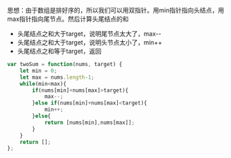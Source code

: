 思想：由于数组是排好序的，所以我们可以用双指针。用min指针指向头结点，用max指针指向尾节点。然后计算头尾结点的和

- 头尾结点之和大于target，说明尾节点太大了，max--
- 头尾结点之和大于target，说明头节点太小了，min++
- 头尾结点之和等于target，返回

```javascript
var twoSum = function(nums, target) {
    let min = 0;
    let max = nums.length-1;
    while(min<max){
        if(nums[min]+nums[max]>target){
            max--;
        }else if(nums[min]+nums[max]<target){
            min++;
        }else{
            return [nums[min],nums[max]];
        }
    }
    return [];
};
```

